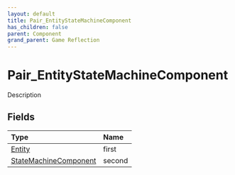 ```yaml
---
layout: default
title: Pair_EntityStateMachineComponent
has_children: false
parent: Component
grand_parent: Game Reflection
---
```

# Pair_EntityStateMachineComponent
Description 

## Fields

| Type | Name |
|:----------|:--------------|
| [Entity](/riftbreaker-wiki/docs/game-reflection/classes/entity/) | first |
| [StateMachineComponent](/riftbreaker-wiki/docs/game-reflection/components/state_machine_component/) | second |

